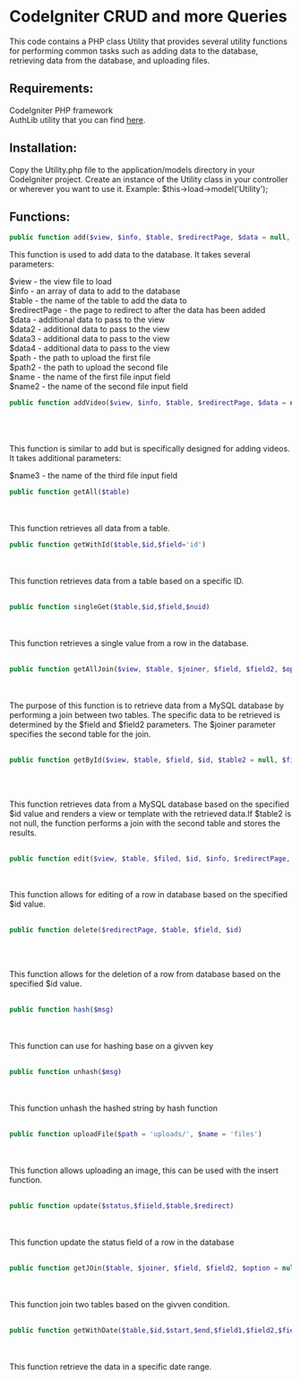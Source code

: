 # CodeIgniter CRUD and more Queries 
This code contains a PHP class Utility that provides several utility functions for performing common tasks such as adding data to the database, retrieving data from the database, and uploading files.

## Requirements:
CodeIgniter PHP framework <br>
AuthLib utility that you can find [here](http://example.com/ "Title").
## Installation:
Copy the Utility.php file to the application/models directory in your CodeIgniter project.
Create an instance of the Utility class in your controller or wherever you want to use it. Example: $this->load->model('Utility');

## Functions:
```php
public function add($view, $info, $table, $redirectPage, $data = null, $data2 = array(), $data3 = array(), $data4 = array(), $path = 'uploads/', $path2'uploads/', $name = 'files', $name2 = 'files2')
```

This function is used to add data to the database. It takes several parameters:

$view - the view file to load <br> 
$info - an array of data to add to the database      <br>
$table - the name of the table to add the data to <br>
$redirectPage - the page to redirect to after the data has been added <br>
$data - additional data to pass to the view <br>
$data2 - additional data to pass to the view <br>
$data3 - additional data to pass to the view <br>
$data4 - additional data to pass to the view <br>
$path - the path to upload the first file <br>
$path2 - the path to upload the second file <br>
$name - the name of the first file input field <br>
$name2 - the name of the second file input field <br>

```php
public function addVideo($view, $info, $table, $redirectPage, $data = null, $data2 = array(), $data3 = array(), $data4 = array(), $path = 'uploads/', $path2 = 'uploads/', $name = 'files', $name2 = 'files', $name3= 'files1')
```      
<br> <br>                                       
This function is similar to add but is specifically designed for adding videos. It takes additional parameters: 

$name3 - the name of the third file input field <br>

```php
public function getAll($table)
```
<br> <br>
This function retrieves all data from a table. <br>

```php
public function getWithId($table,$id,$field='id')
```
<br><br>
This function retrieves data from a table based on a specific ID. <br><br>

```php
public function singleGet($table,$id,$field,$nuid)
```
<br><br>
This function retrieves a single value from a row in the database.  <br><br>

```php
public function getAllJoin($view, $table, $joiner, $field, $field2, $option = null, $option2 = null, $option3 = null, $option4 = null,$data2=null,$condition=null,$condition_field=null)
```

<br><br>
The purpose of this function is to retrieve data from a MySQL database by performing a join between two tables. The specific data to be retrieved is determined by the $field and $field2 parameters. The $joiner parameter specifies the second table for the join. <br><br>

```php
public function getById($view, $table, $field, $id, $table2 = null, $field2 = null, $id2 = null,$data3=null,$departments=null,$data4=null,$data5=null,$data6=null,$data7=null)
```
<br><br>

This function retrieves data from a MySQL database based on the specified $id value and renders a view or template with the retrieved data.If $table2 is not null, the function performs a join with the second table and stores the results. <br><br>

```php
public function edit($view, $table, $filed, $id, $info, $redirectPage, $table2 = null, $path = 'uploads/', $path2 = 'uploads/', $name = 'files', $name2 = 'files2', $data3 = null)
```
<br><br>
This function allows for editing of a row in database based on the specified $id value.  <br><br>


```php
public function delete($redirectPage, $table, $field, $id)
```
<br><br>

This function  allows for the deletion of a row from database based on the specified $id value. <br><br>


```php
public function hash($msg)
```
<br><br>
This function can use for hashing base on a givven key  <br><br>

```php
public function unhash($msg)
```
<br><br>
This function unhash the hashed string by hash function  <br><br>

```php
public function uploadFile($path = 'uploads/', $name = 'files')
```
<br><br>
This function allows uploading an image, this can be used with the insert function. <br><br>

```php
public function update($status,$fiield,$table,$redirect)
```
<br><br>
This function update the status field of a row in the database <br><br>

```php
public function getJOin($table, $joiner, $field, $field2, $option = null, $option2 = null, $option3 = null, $option4 = null,$data2=null)
```
<br><br>
This function join two tables based on the givven condition. <br><br>

```php
public function getWithDate($table,$id,$start,$end,$field1,$field2,$field_id)
```
<br><br>
This function retrieve the data in a specific date range. <br><br>




